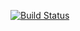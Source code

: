 [![Build Status](https://travis-ci.org/kube-HPC/kube-hpc.github.io.svg?branch=master)](https://travis-ci.org/kube-HPC/kube-hpc.github.io)